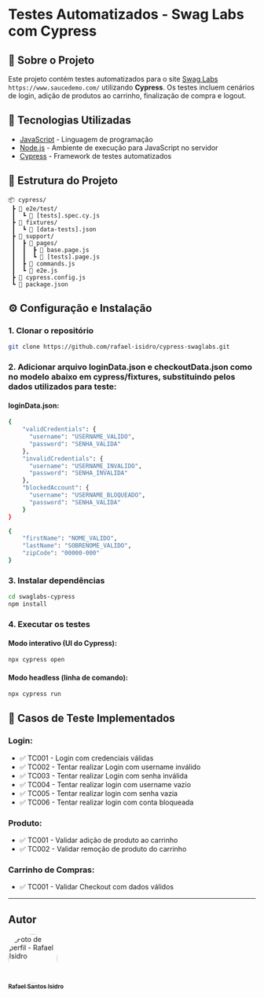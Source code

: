 # Testes Automatizados - Swag Labs com Cypress

## 📌 Sobre o Projeto
Este projeto contém testes automatizados para o site [Swag Labs](https://www.saucedemo.com/) ```https://www.saucedemo.com/``` utilizando **Cypress**. Os testes incluem cenários de login, adição de produtos ao carrinho, finalização de compra e logout.

## 🚀 Tecnologias Utilizadas
- [JavaScript](https://developer.mozilla.org/pt-BR/docs/Web/JavaScript) - Linguagem de programação
- [Node.js](https://nodejs.org/) - Ambiente de execução para JavaScript no servidor
- [Cypress](https://www.cypress.io/) - Framework de testes automatizados

## 📂 Estrutura do Projeto
```
📦 cypress/
 ┣ 📂 e2e/test/
 ┃  ┗ 📜 [tests].spec.cy.js
 ┣ 📂 fixtures/
 ┃  ┗ 📜 [data-tests].json
 ┣ 📂 support/
 ┃  ┣ 📂 pages/
 ┃  ┃  ┣ 📜 base.page.js
 ┃  ┃  ┗ 📜 [tests].page.js
 ┃  ┣ 📜 commands.js
 ┃  ┗ 📜 e2e.js
 ┣ 📜 cypress.config.js
 ┗ 📜 package.json
```

## ⚙️ Configuração e Instalação
### 1. Clonar o repositório
```sh
git clone https://github.com/rafael-isidro/cypress-swaglabs.git
```
### 2. Adicionar arquivo loginData.json e checkoutData.json como no modelo abaixo em cypress/fixtures, substituindo pelos dados utilizados para teste:
#### loginData.json:
```sh
{
    "validCredentials": {
      "username": "USERNAME_VALIDO",
      "password": "SENHA_VALIDA"
    },
    "invalidCredentials": {
      "username": "USERNAME_INVALIDO",
      "password": "SENHA_INVALIDA"
    },
    "blockedAccount": {
      "username": "USERNAME_BLOQUEADO",
      "password": "SENHA_VALIDA"
    }
}
```

```sh
{
    "firstName": "NOME_VALIDO",
    "lastName": "SOBRENOME_VALIDO",
    "zipCode": "00000-000"
}
```

### 3. Instalar dependências
```sh
cd swaglabs-cypress
npm install
```

### 4. Executar os testes
#### Modo interativo (UI do Cypress):
```sh
npx cypress open
```
#### Modo headless (linha de comando):
```sh
npx cypress run
```

## 📌 Casos de Teste Implementados
### Login:
- ✅ TC001 - Login com credenciais válidas
- ✅ TC002 - Tentar realizar Login com username inválido
- ✅ TC003 - Tentar realizar Login com senha inválida
- ✅ TC004 - Tentar realizar login com username vazio
- ✅ TC005 - Tentar realizar login com senha vazia
- ✅ TC006 - Tentar realizar login com conta bloqueada

### Produto:
- ✅ TC001 - Validar adição de produto ao carrinho
- ✅ TC002 - Validar remoção de produto do carrinho

### Carrinho de Compras:
- ✅ TC001 - Validar Checkout com dados válidos

---
## Autor

<a href="https://github.com/rafael-isidro">
    <img style="border-radius: 50%;" src="https://avatars.githubusercontent.com/u/118776145?v=4" width="100px;" alt="Foto de perfil - Rafael Isidro"/>
    <br />
    <sub><b>Rafael Santos Isidro</b></sub>
</a> 
<br />

